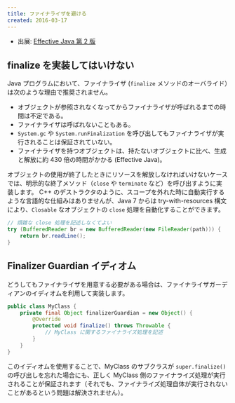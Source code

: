 ```yaml
---
title: ファイナライザを避ける
created: 2016-03-17
---
```


* 出展: <a href="http://hb.afl.rakuten.co.jp/hgc/144180a1.9ac213ee.144180a2.e4d0f394/?pc=http%3a%2f%2fitem.rakuten.co.jp%2fbook%2f12699391%2f%3fscid%3daf_link_txt&amp;m=http%3a%2f%2fm.rakuten.co.jp%2fbook%2fi%2f16859484%2f" target="_blank">Effective Java 第 2 版</a>


finalize を実装してはいけない
----

Java プログラムにおいて、ファイナライザ (`finalize` メソッドのオーバライド）は次のような理由で推奨されません。

- オブジェクトが参照されなくなってからファイナライザが呼ばれるまでの時間は不定である。
- ファイナライザは呼ばれないこともある。
- `System.gc` や `System.runFinalization` を呼び出してもファイナライザが実行されることは保証されていない。
- ファイナライザを持つオブジェクトは、持たないオブジェクトに比べ、生成と解放に約 430 倍の時間がかかる (Effective Java)。

オブジェクトの使用が終了したときにリソースを解放しなければいけないケースでは、明示的な終了メソッド（`close` や `terminate` など）を呼び出すように実装します。
C++ のデストラクタのように、スコープを外れた時に自動実行するような言語的な仕組みはありませんが、Java 7 からは try-with-resources 構文により、`Closable` なオブジェクトの `close` 処理を自動化することができます。

```java
// 煩雑な close 処理を記述しなくてよい
try (BufferedReader br = new BufferedReader(new FileReader(path))) {
    return br.readLine();
}
```


Finalizer Guardian イディオム
----

どうしてもファイナライザを用意する必要がある場合は、ファイナライザガーディアンのイディオムを利用して実装します。

```java
public class MyClass {
    private final Object finalizerGuardian = new Object() {
        @Override
        protected void finalize() throws Throwable {
            // MyClass に関するファイナライズ処理を記述
        }
    }
}
```

このイディオムを使用することで、MyClass のサブクラスが `super.finalize()` の呼び出しを忘れた場合にも、正しく MyClass 側のファイナライズ処理が実行されることが保証されます（それでも、ファイナライズ処理自体が実行されないことがあるという問題は解決されません）。

